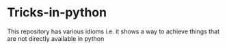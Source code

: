 # Tricks-in-python
This repository has various idioms i.e. it shows a way to achieve things that are not directly available in python
